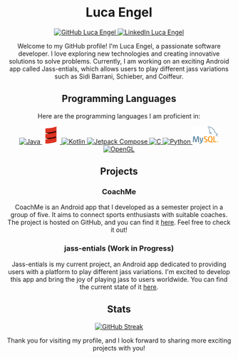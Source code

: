 <!--
**Luca-Engel/Luca-Engel** is a ✨ _special_ ✨ repository because its `README.md` (this file) appears on your GitHub profile.

Here are some ideas to get you started:

- 🔭 I’m currently working on ...
- 🌱 I’m currently learning ...
- 👯 I’m looking to collaborate on ...
- 🤔 I’m looking for help with ...
- 💬 Ask me about ...
- 📫 How to reach me: ...
- 😄 Pronouns: ...
- ⚡ Fun fact: ...
-->

<div align="center">
  <h1>Luca Engel</h1>
  <a href="https://github.com/Luca-Engel" target="_blank"">
    <img src="https://img.shields.io/github/followers/luca-engel?label=Follow&style=social" alt="GitHub Luca Engel" height="25" title="GitHub Luca Engel">
  </a>
  
  <a href="https://www.linkedin.com/in/luca-engel/" target="_blank">
    <img src="https://img.shields.io/badge/LinkedIn--_.svg?style=social&logo=linkedin&link=https://www.linkedin.com/in/luca-engel/" alt="LinkedIn Luca Engel" height="25" title="LinkedIn Luca Engel">
  </a>




Welcome to my GitHub profile! I'm Luca Engel, a passionate software developer. I love exploring new technologies and creating innovative solutions to solve problems. Currently, I am working on an exciting Android app called Jass-entials, which allows users to play different jass variations such as Sidi Barrani, Schieber, and Coiffeur.

## Programming Languages
Here are the programming languages I am proficient in:

<div>
<a href="https://www.java.com/en/" target="_blank">
  <img src="https://img.icons8.com/color/48/000000/java-coffee-cup-logo--v2.png" alt="Java" height="40" title="Java">
</a>

<a href="https://www.scala-lang.org/" target="_blank">
  <img src="https://github.com/devicons/devicon/raw/master/icons/scala/scala-original.svg" alt="Scala" height="40" title="Scala">
</a>

<a href="https://kotlinlang.org/" target="_blank">
  <img src="https://img.icons8.com/color/48/000000/kotlin.png" alt="Kotlin" height="40" title="Kotlin">
</a>

<a href="https://developer.android.com/jetpack/compose" target="_blank">
  <img src="https://3.bp.blogspot.com/-VVp3WvJvl84/X0Vu6EjYqDI/AAAAAAAAPjU/ZOMKiUlgfg8ok8DY8Hc-ocOvGdB0z86AgCLcBGAsYHQ/s1600/jetpack%2Bcompose%2Bicon_RGB.png" alt="Jetpack Compose" height="40" title="Jetpack Compose">
</a>

<a href="https://en.wikipedia.org/wiki/C_(programming_language)" target="_blank">
  <img src="https://img.icons8.com/color/48/000000/c-programming.png" alt="C" height="40" title="C">
</a>

<a href="https://www.python.org/" target="_blank">
  <img src="https://img.icons8.com/color/48/000000/python.png" alt="Python" height="40" title="Python">
</a>

<a href="https://www.mysql.com/" target="_blank">
  <img src="https://raw.githubusercontent.com/docker-library/docs/c408469abbac35ad1e4a50a6618836420eb9502e/mysql/logo.png" alt="SQL" height="40" title="MySQL">
</a>

<a href="https://www.opengl.org/" target="_blank">
  <img src="https://upload.wikimedia.org/wikipedia/commons/e/e9/Opengl-logo.svg" alt="OpenGL" height="40" title="OpenGL">
</a>

</div>

## Projects

### CoachMe
CoachMe is an Android app that I developed as a semester project in a group of five. It aims to connect sports enthusiasts with suitable coaches. The project is hosted on GitHub, and you can find it [here](https://github.com/SDPCoachMe/SDP-2023). Feel free to check it out!

### jass-entials (Work in Progress)
Jass-entials is my current project, an Android app dedicated to providing users with a platform to play different jass variations. I'm excited to develop this app and bring the joy of playing jass to users worldwide. You can find the current state of it [here](https://github.com/apps-entials/jass-entials).

## Stats
[![GitHub Streak](https://github-readme-streak-stats.herokuapp.com/?user=Luca-Engel&theme=dark&background=000000)](https://git.io/streak-stats)

Thank you for visiting my profile, and I look forward to sharing more exciting projects with you!

</div>
